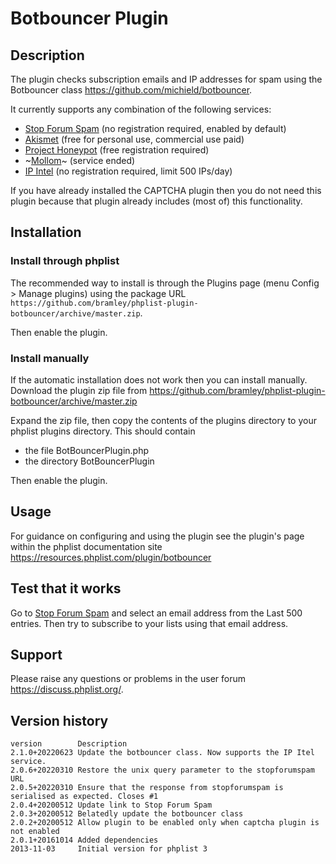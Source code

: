 # Botbouncer Plugin #

## Description ##

The plugin checks subscription emails and IP addresses for spam using the Botbouncer class <https://github.com/michield/botbouncer>.

It currently supports any combination of the following services:
* [Stop Forum Spam](https://www.stopforumspam.com/) (no registration required, enabled by default)
* [Akismet](https://akismet.com/) (free for personal use, commercial use paid)
* [Project Honeypot](https://www.projecthoneypot.org/) (free registration required)
* ~[Mollom](http://www.mollom.com/)~ (service ended)
* [IP Intel](https://getipintel.net/) (no registration required, limit 500 IPs/day)

If you have already installed the CAPTCHA plugin then you do not need this plugin because that plugin already includes
(most of) this functionality.

## Installation ##

### Install through phplist ###

The recommended way to install is through the Plugins page (menu Config > Manage plugins) using the package URL `https://github.com/bramley/phplist-plugin-botbouncer/archive/master.zip`.

Then enable the plugin.

### Install manually ###

If the automatic installation does not work then you can install manually. Download the plugin zip file from <https://github.com/bramley/phplist-plugin-botbouncer/archive/master.zip>

Expand the zip file, then copy the contents of the plugins directory to your phplist plugins directory.
This should contain

* the file BotBouncerPlugin.php
* the directory BotBouncerPlugin

Then enable the plugin.

## Usage ##

For guidance on configuring and using the plugin see the plugin's page within the phplist documentation site https://resources.phplist.com/plugin/botbouncer

## Test that it works ##

Go to <a href="https://www.stopforumspam.com/stats#datatable" target="_blank">Stop Forum Spam</a> and select an email
address from the Last 500 entries. Then try to subscribe to your lists using that email address.

## Support ##

Please raise any questions or problems in the user forum https://discuss.phplist.org/.


## Version history ##

    version        Description
    2.1.0+20220623 Update the botbouncer class. Now supports the IP Itel service.
    2.0.6+20220310 Restore the unix query parameter to the stopforumspam URL
    2.0.5+20220310 Ensure that the response from stopforumspam is serialised as expected. Closes #1
    2.0.4+20200512 Update link to Stop Forum Spam
    2.0.3+20200512 Belatedly update the botbouncer class
    2.0.2+20200512 Allow plugin to be enabled only when captcha plugin is not enabled
    2.0.1+20161014 Added dependencies
    2013-11-03     Initial version for phplist 3
